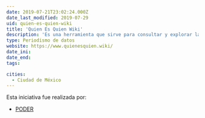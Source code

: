 ```yaml
---
date: 2019-07-21T23:02:24.000Z
date_last_modified: 2019-07-29
uid: quien-es-quien-wiki
title: 'Quien Es Quien Wiki'
description: 'Es una herramienta que sirve para consultar y explorar las conexiones de poder entre empresarios, políticos, empresas y organizaciones.'
type: Periodismo de datos
website: https://www.quienesquien.wiki/
date_ini: 
date_end: 
tags:

cities: 
  - Ciudad de México
---
```


Esta iniciativa fue realizada por:

- [PODER](/organizaciones/project-poder)
